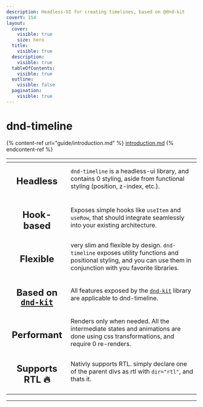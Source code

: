 ```yaml
---
description: Headless-UI for creating timelines, based on @dnd-kit
coverY: 154
layout:
  cover:
    visible: true
    size: hero
  title:
    visible: true
  description:
    visible: true
  tableOfContents:
    visible: true
  outline:
    visible: false
  pagination:
    visible: true
---
```


# dnd-timeline



{% content-ref url="guide/introduction.md" %}
[introduction.md](guide/introduction.md)
{% endcontent-ref %}

<table data-view="cards"><thead><tr><th align="center"></th><th></th></tr></thead><tbody><tr><td align="center"><h2>Headless</h2></td><td><code>dnd-timeline</code> is a headless-ui library, and contains 0 styling, aside from functional styling (position, z-index, etc.).</td></tr><tr><td align="center"><h2>Hook-based</h2></td><td>Exposes simple hooks like <code>useItem</code> and <code>useRow</code>, that should integrate seamlessly into your existing architecture.</td></tr><tr><td align="center"><h2>Flexible</h2></td><td>very slim and flexible by design. <code>dnd-timeline</code> exposes utility functions and positional styling, and you can use them in conjunction with you favorite libraries.</td></tr><tr><td align="center"><h2>Based on <a href="https://dndkit.com/"><code>dnd-kit</code></a></h2></td><td>All features exposed by the <a href="https://docs.dndkit.com/"><code>dnd-kit</code></a> library are applicable to dnd-timeline.</td></tr><tr><td align="center"><h2>Performant</h2></td><td>Renders only when needed. All the intermediate states and animations are done using css transformations, and require 0 re-renders.</td></tr><tr><td align="center"><h2>Supports RTL 🔥</h2></td><td>Nativly supports RTL. simply declare one of the parent divs as rtl with <code>dir="rtl"</code>, and thats it.</td></tr></tbody></table>

***

